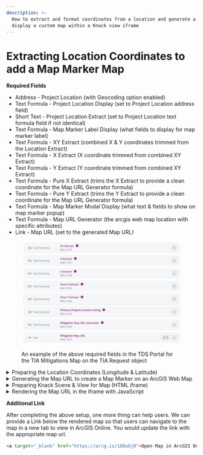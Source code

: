 ```yaml
---
description: >-
  How to extract and format coordinates from a location and generate a URL to
  display a custom map within a Knack view iframe
---
```


# Extracting Location Coordinates to add a Map Marker Map

**Required Fields**

* Address - Project Location (with Geocoding option enabled)
* Text Formula - Project Location Display (set to Project Location address field)
* Short Text - Project Location Extract (set to Project Location text formula field if not identical)
* Text Formula - Map Marker Label Display (what fields to display for map marker label)
* Text Formula - XY Extract (combined X & Y coordinates trimmed from the Location Extract)
* Text Formula - X Extract (X coordinate trimmed from combined XY Extract)
* Text Formula - Y Extract (Y coordinate trimmed from combined XY Extract)
* Text Formula - Pure X Extract (trims the X Extract to provide a clean coordinate for the Map URL Generator formula)
* Text Formula - Pure Y Extract (trims the Y Extract to provide a clean coordinate for the Map URL Generator formula)
* Text Formula - Map Marker Modal Display (what text & fields to show on map marker popup)
* Text Formula - Map URL Generator (the arcgis web map location with specific attributes)
* Link - Map URL (set to the generated Map URL)

<figure><img src="../../.gitbook/assets/image (12).png" alt=""><figcaption><p>An example of the above required fields in the TDS Portal for the TIA Mitigations Map on the TIA Request object</p></figcaption></figure>

<details>

<summary>Preparing the Location Coordinates (Longitude &#x26; Latitude)</summary>

**XY Extract**

We are taking the 23 characters at the end of the Address field that encompass both the X & Y coordinates and setting that data to the field

```
trim(right({Project Location Extract},23))
```



**X Extract**

Here we follow a similar principle as before and take the 12 characters at the end of the XY Extract field to separate out the X coordinate into its own field

```
trim(right({XY Extract},12))
```



**Y Extract**

This time we take the 14 characters at the beginning of the XY Extract field to separate out the Y coordinate into its own field

```
trim(left({XY Extract},14))
```



**Pure X Extract**

For this field we clean up the X coordinate into a usable value for the arcgis web map limiting it down from 12 characters to only 9

```
trim(right({X Extract},9))
```



**Pure Y Extract**

We do the same clean up for the Y coordinate into a usable value for the arcgis web map limiting it down from 14 characters to only 8

```
trim(right({Y Extract},8))
```



</details>

<details>

<summary>Generating the Map URL to create a Map Marker on an ArcGIS Web Map</summary>

The ArcGIS Web AppBuilder allows us to modify the app with the URL paremeters we include in the URL. To include more than one parameter, use an ampersand (&) to separate the parameters.\
[https://doc.arcgis.com/en/web-appbuilder/latest/manage-apps/app-url-parameters.htm](https://doc.arcgis.com/en/web-appbuilder/latest/manage-apps/app-url-parameters.htm)

{% code overflow="wrap" %}
```
https://austin.maps.arcgis.com/apps/webappviewer/index.html?id=d7894fc5bfad4fd1a58d45a7d24ba5b2&mobileBreakPoint=100&level=13&marker={Pure X Extract};{Pure Y Extract};;{Map Marker Modal Display};;{Map Marker Label Display}
```
{% endcode %}

1. Portal URL: _austin.maps.arcgis.com_
2. _id=_ : the unique ID of the app
3. _mobileBreakPoint=_ : we set this to 100 pixels so the default mobile layout does not apply until screen size is smaller than 100 pixels in either height or width. This ensures our map does not have a scrollbar when we set our maps from 300 to 600 pixels in width and display correctly on desktop.
4. _level=_ : we set this to one of the defined level IDs of the map service where 13 represents the default city level we want\
   [https://developers.arcgis.com/documentation/mapping-apis-and-services/reference/zoom-levels-and-scale/](https://developers.arcgis.com/documentation/mapping-apis-and-services/reference/zoom-levels-and-scale/)
5. _marker=\<x>;\<y>;\<wkid>;\<encoded title>;\<encoded icon url>;\<encoded label>_ : we set \<x> to our Pure X Extract field, \<y> to our Pure Y Extract field, leave the \<wkid> identifier blank since we are using the Global Coordinate System (GCS), we set the \<encoded title> to our Map Marker Title Display field, we leave the \<encoded icon url> blank as the default blue circle icon, and lastly set the \<encoded label> to our Map Maker Label Display field

Other Parameters to Note

1. _webmap=_ : the unique ID of the web map (we use id so we dont use this)
2. _center=_ : this would allow us to center on a standard set of coordinates (since we have different coordinates for each map marker we do not use this but is an available option)
3. _find=_ : this would allow us to automatically zoom to the closest match with a callout marker added to the map. We do not use this since we use marker & level parameters but this is another option available that is a bit simpler and more flexible allowing for use of single line addresses, partial addresses, place names, & parcel features in addition to coordinates

</details>

<details>

<summary>Preparing Knack Scene &#x26; View for Map (HTML iframe)</summary>

First we need a page setup with a Rich Text view, this is where our iframe HTML code will live. We do a pretty basic setup for our iframe but this HTML within the view can be customized for each specific map.

{% code overflow="wrap" %}
```html
<iframe src="" id="mitigationMapiFrame" style=" border:0px #ffffff none;" name="mitigationMapiFrame" scrolling="no" marginheight="0px" marginwidth="0px" allowfullscreen="" frameborder="0" width="100%" height="500px">
</iframe>
```
{% endcode %}

1. _src=_ : we leave blank since we are using a defined map id from our JavaScript code and do not need to set the source explicitly
2. _id=_ : we set this id to the name we are giving the map as represented in our JavaScript handler
3. _style=_ : here we set border thickness and color around the map
4. _name=_ : the name we are giving to this map, we set this identical to the id
5. _scrolling=_ : we set this to no to improve map usability for smaller maps
6. _marginheight=_ & _marginwidth=_ : we set these both to 0px since we dont need the extra frame space outside the map
7. _allowfullscreen=_ : we leave this blank since we are setting a defined size for the map
8. _frameborder=_ : similar to margin, we have no need for border in this example but is an available option
9. _width=_ : this we set to 100% to span the entire width of the page to take advantage of the desktop widescreen
10. _height=_ : this we set to specifically to 500px the prevent the map from being to big

Other good ratios for map displays within a page are 100x100px thumbnail maps, 300x400px small scale maps, 500x500px standard maps, or 600x900px large widescreen maps.

</details>

<details>

<summary>Rendering the Map URL in the iframe with JavaScript</summary>

This JS code can be copied and updated for your particular map. You will need a code block for each Knack view we are displaying the map in. In the handler, we need to update the scene and view IDs. We also give the map a name that we indicate in the iframe code.

```javascript
/*Feature Map Page*/
$(document).on("knack-scene-render.scene_294", function (event, page) {
  // update iframe src with Mitigation Map URL in the Detail View
    var iframe_url = $($("span:contains('apps/webappviewer')")[0]).text()
  $("#mitigationMapiFrame").attr("src", iframe_url);
  // hide the Mitigation Map URL field & view
  $("#view_967").hide();
});
```

</details>

**Additional Link**

After completing the above setup, one more thing can help users. We can provide a Link below the rendered map so that users can navigate to the map in a new tab to view in ArcGIS Online. You would update the link with the appropriate map url.

```html
<a target="_blank" href="https://arcg.is/1ODubj0">Open Map in ArcGIS Online</a>
```
